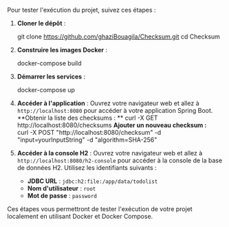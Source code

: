 Pour tester l'exécution du projet, suivez ces étapes :

1. **Cloner le dépôt** :
   
   git clone https://github.com/ghaziBouagila/Checksum.git
   cd Checksum
   

2. **Construire les images Docker** :
   
   docker-compose build
  

3. **Démarrer les services** :
   
   docker-compose up
  

4. **Accéder à l'application** :
   Ouvrez votre navigateur web et allez à `http://localhost:8080` pour accéder à votre application Spring Boot.
   **Obtenir la liste des checksums :  **
        curl -X GET http://localhost:8080/checksums
    **Ajouter un nouveau checksum :**  
      curl -X POST "http://localhost:8080/checksum" -d "input=yourInputString" -d "algorithm=SHA-256"

6. **Accéder à la console H2** :
   Ouvrez votre navigateur web et allez à `http://localhost:8080/h2-console` pour accéder à la console de la base de données H2. Utilisez les identifiants suivants :
   - **JDBC URL** : `jdbc:h2:file:/app/data/todolist`
   - **Nom d'utilisateur** : `root`
   - **Mot de passe** : `password`

Ces étapes vous permettront de tester l'exécution de votre projet localement en utilisant Docker et Docker Compose.
